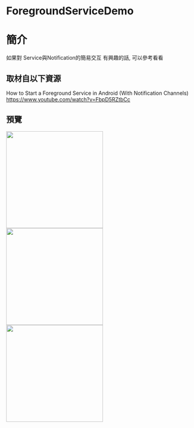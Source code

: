 # ForegroundServiceDemo

簡介
==================================
如果對 Service與Notification的簡易交互 有興趣的話, 可以參考看看                                   

取材自以下資源
--------
How to Start a Foreground Service in Android (With Notification Channels)                                  
https://www.youtube.com/watch?v=FbpD5RZtbCc
                          
預覽
--------
<p align="left">
  <img src="https://i.imgur.com/mihyzLG.jpg" width="260"/>
  <img src="https://i.imgur.com/Us1SL0g.jpg" width="260"/>
  <img src="https://i.imgur.com/pqKsL9A.jpg" width="260"/>
</p> 

